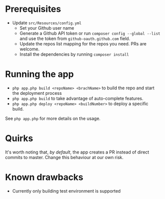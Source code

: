# Prerequisites

* Update `src/Resources/config.yml`
    * Set your Github user name
    * Generate a Github API token or run `composer config --global --list` and use the token from `github-oauth.github.com` field.
    * Update the repos list mapping for the repos you need. PRs are welcome.
    * Install the dependencies by running `composer install`
    
# Running the app

* `php app.php build <repoName> <brachName>` to build the repo and start the deployment process
* `php app.php build` to take advantage of auto-complete features.
* `php app.php deploy <repoName> <buildNumber>` to deploy a specific build.

See `php app.php` for more details on the usage.

# Quirks
It's worth noting that, *by default*, the app creates a PR instead of direct commits to master. Change this behaviour at our own risk.

# Known drawbacks
* Currently only building test environment is supported
